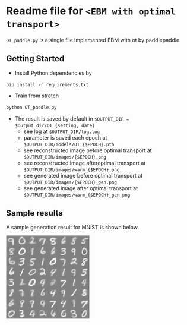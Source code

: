 # Readme file for `<EBM with optimal transport>`

`OT_paddle.py` is a single file implemented EBM with ot by paddlepaddle.

## Getting Started

- Install Python dependencies by

```
pip install -r requirements.txt
```

- Train from stratch

```bash
python OT_paddle.py
```

- The result is saved by default in `$OUTPUT_DIR = $output_dir/OT_{setting, date}`
  - see log at `$OUTPUT_DIR/log.log`
  - parameter is saved each epoch at `$OUTPUT_DIR/models/OT_{$EPOCH}.pth`
  - see reconstructed image before optimal transport at `$OUTPUT_DIR/images/{$EPOCH}.png`
  - see reconstructed image afteroptimal transport at `$OUTPUT_DIR/images/warm_{$EPOCH}.png`
  - see generated image before optimal transport at `$OUTPUT_DIR/images/{$EPOCH}_gen.png`
  - see generated image after optimal transport at `$OUTPUT_DIR/images/warm_{$EPOCH}_gen.png`

## Sample results

A sample generation result for MNIST is shown below.

![gen](./gen_ot_mnist.png)
